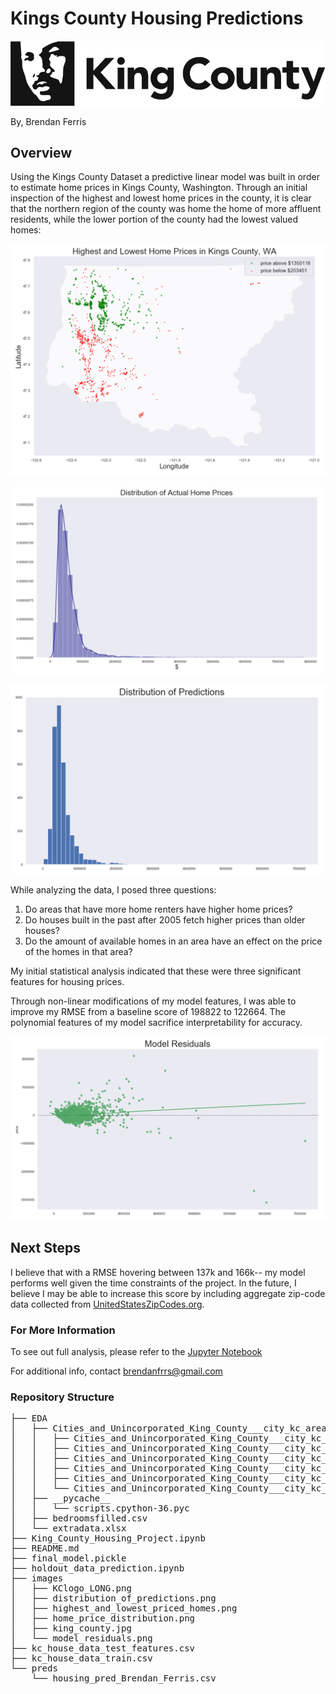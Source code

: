 # Kings County Housing Predictions

![Kings County](KClogo_LONG.png)

By, Brendan Ferris

## Overview

Using the Kings County Dataset a predictive linear model was built in order to estimate home prices in Kings County, Washington. Through an initial inspection of the highest and lowest home prices in the county, it is clear that the northern region of the county was home the home of more affluent residents, while the lower portion of the county had the lowest valued homes:

![highest and lowest priced homes](images/highest_and_lowest_priced_homes.png)


![home price distribution](images/home_price_distribution.png)

![predictions distribution](images/distribution_of_predictions.png)

While analyzing the data, I posed three questions:

1. Do areas that have more home renters have higher home prices?
2. Do houses built in the past after 2005 fetch higher prices than older houses?
3. Do the amount of available homes in an area have an effect on the price of the homes in that area?

My initial statistical analysis indicated that these were three significant features for housing prices.

Through non-linear modifications of my model features, I was able to improve my RMSE from a baseline score of 198822 to 122664. The polynomial features of my model sacrifice interpretability for accuracy.



![model residuals](images/model_residuals.png)


## Next Steps

I believe that with a RMSE hovering between 137k and 166k-- my model performs well given the time constraints of the project. In the future, I believe I may be able to increase this score by including aggregate zip-code data collected from [UnitedStatesZipCodes.org](https://www.unitedstateszipcodes.org).


### For More Information

To see out full analysis, please refer to the [Jupyter Notebook](Kings_County_Housing_Project.ipynb)

For additional info, contact <brendanfrrs@gmail.com>

### Repository Structure
<pre>
├── EDA
│   ├── Cities_and_Unincorporated_King_County___city_kc_area-shp
│   │   ├── Cities_and_Unincorporated_King_County___city_kc_area.cpg
│   │   ├── Cities_and_Unincorporated_King_County___city_kc_area.dbf
│   │   ├── Cities_and_Unincorporated_King_County___city_kc_area.prj
│   │   ├── Cities_and_Unincorporated_King_County___city_kc_area.shp
│   │   ├── Cities_and_Unincorporated_King_County___city_kc_area.shx
│   │   └── Cities_and_Unincorporated_King_County___city_kc_area.xml
│   ├── __pycache__
│   │   └── scripts.cpython-36.pyc
│   ├── bedroomsfilled.csv
│   └── extradata.xlsx
├── King_County_Housing_Project.ipynb
├── README.md
├── final_model.pickle
├── holdout_data_prediction.ipynb
├── images
│   ├── KClogo_LONG.png
│   ├── distribution_of_predictions.png
│   ├── highest_and_lowest_priced_homes.png
│   ├── home_price_distribution.png
│   ├── king_county.jpg
│   └── model_residuals.png
├── kc_house_data_test_features.csv
├── kc_house_data_train.csv
└── preds
    └── housing_pred_Brendan_Ferris.csv<pre>
